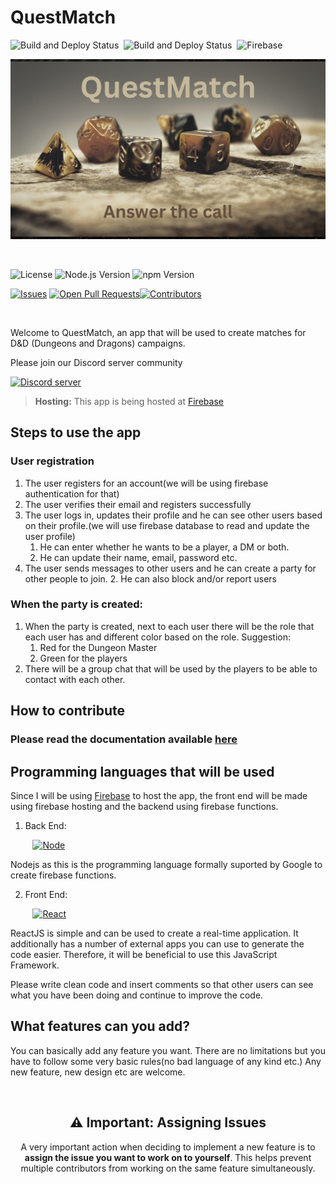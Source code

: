 # QuestMatch
![Build and Deploy Status](https://github.com/porfanid/QuestMatch/workflows/Build%20and%20Deploy%20React%20App/badge.svg) &nbsp;![Build and Deploy Status](https://github.com/porfanid/QuestMatch/workflows/Backend%20Deployment/badge.svg) &nbsp;![Firebase](https://cronitor.io/badges/S2uGzv/production/x-aY2El7vpdgO4kdLpDcY_I8m6A.svg)

[![Answer the call](images/QuestMatch.png)](https://questmatch2023.web.app)

&nbsp;&nbsp;&nbsp;

![License](https://img.shields.io/github/license/porfanid/QuestMatch?style=for-the-badge)  ![Node.js Version](https://img.shields.io/badge/Node.js-18.16.0-brightgreen.svg?style=for-the-badge)  ![npm Version](https://img.shields.io/badge/npm-9.6.6-red.svg?style=for-the-badge)


[![Issues][issues-shield]][issues-url]
[![Open Pull Requests](https://img.shields.io/github/issues-pr/porfanid/QuestMatch.svg?style=for-the-badge)](https://github.com/porfanid/QuestMatch/pulls)[![Contributors][contributors-shield]][contributors-url]

&nbsp;&nbsp;&nbsp;

Welcome to QuestMatch, an app that will be used to create matches for D&D (Dungeons and Dragons) campaigns.

Please join our Discord server community

[![Discord server](https://discordapp.com/api/guilds/1130512537738285227/widget.png?style=banner4)](https://discord.gg/pwwc3sKJ8x)


> **Hosting:** This app is being hosted at [Firebase](https://questmatch2023.web.app)

## Steps to use the app

### User registration

1. The user registers for an account(we will be using firebase authentication for that)
1. The user verifies their email and registers successfully
1. The user logs in, updates their profile and he can see other users based on their profile.(we will use firebase database to read and update the user profile)
    1. He can enter whether he wants to be a player, a DM or both.
    2. He can update their name, email, password etc.
1. The user sends messages to other users and he can create a party for other people to join.
    2. He can also block and/or report users


### When the party is created:

1. When the party is created, next to each user there will be the role that each user has and different color based on the role.
    Suggestion:
    1. Red for the Dungeon Master
    2. Green for the players
2. There will be a group chat that will be used by the players to be able to contact with each other.

## How to contribute

### Please read the documentation available [here](https://porfanid.github.io/QuestMatch)

## Programming languages that will be used

<!--* [![Next][Next.js]][Next-url]
* [![React][React.js]][React-url]
* [![Vue][Vue.js]][Vue-url]
* [![Angular][Angular.io]][Angular-url]
* [![Svelte][Svelte.dev]][Svelte-url]
* [![Laravel][Laravel.com]][Laravel-url]
* [![Bootstrap][Bootstrap.com]][Bootstrap-url]
* [![JQuery][JQuery.com]][JQuery-url]
-->

Since I will be using [Firebase](https://questmatch2023.web.app) to host the app, the front end will be made using firebase hosting and the backend using firebase functions.

1. Back End:

&nbsp;&nbsp;&nbsp;&nbsp;&nbsp;&nbsp;&nbsp;&nbsp;
[![Node][Node.js]][Node-url]

Nodejs as this is the programming language formally suported by Google to create firebase functions.

2. Front End:

&nbsp;&nbsp;&nbsp;&nbsp;&nbsp;&nbsp;&nbsp;&nbsp;
[![React][React.js]][React-url]

ReactJS is simple and can be used to create a real-time application. It additionally has a number of external apps you can use to generate the code easier. Therefore, it will be beneficial to use this JavaScript Framework.

Please write clean code and insert comments so that other users can see what you have been doing and continue to improve the code.

## What features can you add?

You can basically add any feature you want. There are no limitations but you have to follow some very basic rules(no bad language of any kind etc.) Any new feature, new design etc are welcome.

&nbsp;

<div align="center">

## ⚠️ Important: Assigning Issues

A very important action when deciding to implement a new feature is to **assign the issue you want to work on to yourself**. This helps prevent multiple contributors from working on the same feature simultaneously.

</div>





[forks-shield]: https://img.shields.io/github/forks/porfanid/QuestMatch.svg?style=for-the-badge
[forks-url]: https://github.com/porfanid/QuestMatch/network/members
[stars-shield]: https://img.shields.io/github/stars/porfanid/QuestMatch.svg?style=for-the-badge
[stars-url]: https://github.com/porfanid/QuestMatch/stargazers



<!-- MARKDOWN LINKS & IMAGES -->
<!-- https://www.markdownguide.org/basic-syntax/#reference-style-links -->
[contributors-shield]: https://img.shields.io/github/contributors/porfanid/QuestMatch.svg?style=for-the-badge

[contributors-url]: https://github.com/porfanid/QuestMatch/graphs/contributors

[issues-shield]: https://img.shields.io/github/issues/porfanid/QuestMatch.svg?style=for-the-badge
[issues-url]: https://github.com/porfanid/QuestMatch/issues

[license-shield]: https://img.shields.io/github/license/porfanid/QuestMatch.svg?style=for-the-badge
[license-url]: https://github.com/porfanid/QuestMatch/blob/master/LICENSE.md

[React.js]: https://img.shields.io/badge/-ReactJs-61DAFB?logo=react&logoColor=white&style=for-the-badge
[React-url]: https://react.dev/

[Node.js]: https://img.shields.io/badge/Node.js-35495E?style=for-the-badge&logo=nodedotjs&logoColor=4FC08D
[Node-url]: https://nodejs.org/ 
